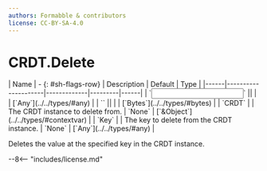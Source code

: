 ```yaml
---
authors: Formabble & contributors
license: CC-BY-SA-4.0
---
```



# CRDT.Delete

<div class="sh-parameters" markdown="1">
| Name | - {: #sh-flags-row} | Description | Default | Type |
|------|---------------------|-------------|---------|------|
| `<input>` || | | [`Any`](../../types/#any) |
| `<output>` || | | [`Bytes`](../../types/#bytes) |
| `CRDT` |  | The CRDT instance to delete from. | `None` | [`&Object`](../../types/#contextvar) |
| `Key` |  | The key to delete from the CRDT instance. | `None` | [`Any`](../../types/#any) |

</div>

Deletes the value at the specified key in the CRDT instance.

--8<-- "includes/license.md"

